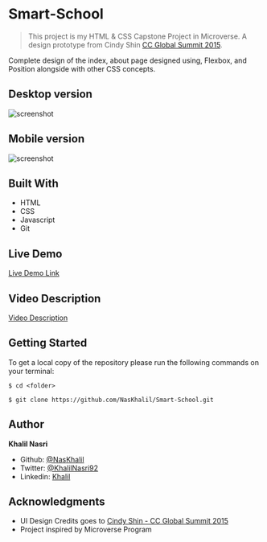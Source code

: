 # Smart-School

> This project is my HTML & CSS Capstone Project in Microverse.
A design prototype from Cindy Shin [CC Global Summit 2015](https://www.behance.net/gallery/29845175/CC-Global-Summit-2015).

Complete design of the index, about page designed using, Flexbox, and Position alongside with other CSS concepts.

## Desktop version

![screenshot](./media/desktop_v_screenshot)

## Mobile version

![screenshot](./media/mobile_v_screenshot)

## Built With

- HTML
- CSS
- Javascript
- Git

## Live Demo
[Live Demo Link](https://naskhalil.github.io/Smart-School)


## Video Description
[Video Description](https://www.loom.com/)

## Getting Started

To get a local copy of the repository please run the following commands on your terminal:

```
$ cd <folder>
```

```
$ git clone https://github.com/NasKhalil/Smart-School.git
```

## Author

**Khalil Nasri**

- Github: [@NasKhalil](https://github.com/NasKhalil)
- Twitter: [@KhalilNasri92](https://twitter.com/KhalilNasri92)
- Linkedin: [Khalil](https://www.linkedin.com/in/nasri-khalil-androdev/)

## Acknowledgments

- UI Design Credits goes to [Cindy Shin - CC Global Summit 2015](https://www.behance.net/gallery/29845175/CC-Global-Summit-2015)
- Project inspired by Microverse Program
